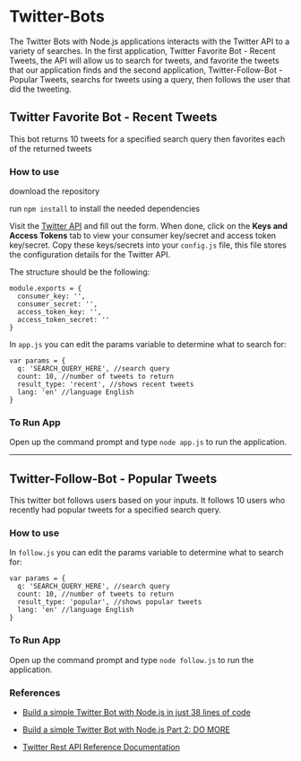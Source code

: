 # Twitter-Bots

The Twitter Bots with Node.js applications interacts with the Twitter API to a variety of searches. In the first application, Twitter Favorite Bot - Recent Tweets, the API will allow us to search for tweets, and favorite the tweets that our application finds and the second application, Twitter-Follow-Bot - Popular Tweets, searchs for tweets using a query, then follows the user that did the tweeting. 


## Twitter Favorite Bot - Recent Tweets
This bot returns 10 tweets for a specified search query then favorites each of the returned tweets


### How to use

download the repository

run  `npm install`  to install the needed dependencies

Visit the [Twitter API](https://apps.twitter.com/app/new) and fill out the form. When done, click on the **Keys and Access Tokens** tab to view your consumer key/secret and access token key/secret. Copy these keys/secrets into your `config.js` file, this file stores the configuration details for the Twitter API. 

The structure should be the following:

```
module.exports = {
  consumer_key: '',
  consumer_secret: '',
  access_token_key: '',
  access_token_secret: ''
}
```

In `app.js` you can edit the params variable to determine what to search for:

```
var params = {
  q: 'SEARCH_QUERY_HERE', //search query
  count: 10, //number of tweets to return
  result_type: 'recent', //shows recent tweets
  lang: 'en' //language English
}
```

### To Run App
Open up the command prompt and type `node app.js` to run the application.  

***  

## Twitter-Follow-Bot - Popular Tweets

This twitter bot follows users based on your inputs. It follows 10 users who recently had popular tweets for a specified search query.


### How to use

In `follow.js` you can edit the params variable to determine what to search for:

```
var params = {
  q: 'SEARCH_QUERY_HERE', //search query
  count: 10, //number of tweets to return
  result_type: 'popular', //shows popular tweets
  lang: 'en' //language English
}
```


### To Run App
Open up the command prompt and type  `node follow.js`  to run the application. 


### References
+ [Build a simple Twitter Bot with Node.js in just 38 lines of code](https://hackernoon.com/build-a-simple-twitter-bot-with-node-js-in-just-38-lines-of-code-ed92db9eb078)

+ [Build a simple Twitter Bot with Node.js Part 2: DO MORE](https://hackernoon.com/build-a-simple-twitter-bot-with-node-js-part-2-do-more-2ef1e039715d)

+ [Twitter Rest API Reference Documentation](https://dev.twitter.com/rest/reference)

